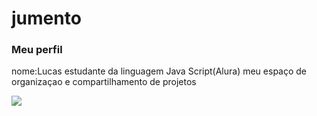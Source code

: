 # jumento
###  Meu perfil
nome:Lucas
estudante da linguagem Java Script(Alura)
meu espaço de organizaçao e compartilhamento de projetos




![](https://media1.tenor.com/m/jogbwUFstd4AAAAC/toji-fushiguro-fight.gif)
